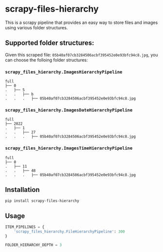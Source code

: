 # scrapy-files-hierarchy

This is a scrapy pipeline that provides an easy way to store files and images using various folder structures.


## Supported folder structures:

Given this scraped file: `05b40af07cb3284506acbf395452e0e93bfc94c8.jpg`, you can choose the folloing folder structures:

### `scrapy_files_hierarchy.ImagesHierarchyPipeline`

```
full
├── 0
.   ├── 5
.   .   ├── b
.   .   .   ├── 05b40af07cb3284506acbf395452e0e93bfc94c8.jpg
```

### `scrapy_files_hierarchy.ImagesDateHierarchyPipeline`
```
full
├── 2022
.   ├── 1
.   .   ├── 27
.   .   .   ├── 05b40af07cb3284506acbf395452e0e93bfc94c8.jpg
```

### `scrapy_files_hierarchy.ImagesTimeHierarchyPipeline`
```
full
├── 0
.   ├── 11
.   .   ├── 48
.   .   .   ├── 05b40af07cb3284506acbf395452e0e93bfc94c8.jpg
```


## Installation

```shell
pip install scrapy-files-hierarchy
```

## Usage

```python
ITEM_PIPELINES = {
    'scrapy_files_hierarchy.FileHierarchyPipeline': 300
}

FOLDER_HIERARCHY_DEPTH = 3
```